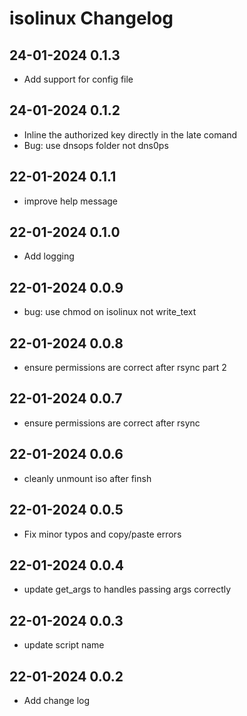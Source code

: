 # isolinux Changelog

## 24-01-2024 0.1.3
* Add support for config file

## 24-01-2024 0.1.2
* Inline the authorized key directly in the late comand
* Bug: use dnsops folder not dns0ps

## 22-01-2024 0.1.1
* improve help message

## 22-01-2024 0.1.0
* Add logging

## 22-01-2024 0.0.9
* bug: use chmod on isolinux not write_text

## 22-01-2024 0.0.8
* ensure permissions are correct after rsync part 2

## 22-01-2024 0.0.7
* ensure permissions are correct after rsync

## 22-01-2024 0.0.6
* cleanly unmount iso after finsh

## 22-01-2024 0.0.5
* Fix minor typos and copy/paste errors

## 22-01-2024 0.0.4
* update get_args to handles passing args correctly

## 22-01-2024 0.0.3
* update script name

## 22-01-2024 0.0.2
* Add change log
